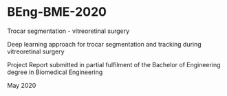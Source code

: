 # BEng-BME-2020
Trocar segmentation - vitreoretinal surgery 

Deep learning approach for trocar segmentation and tracking during vitreoretinal surgery

Project Report submitted in partial fulfilment of the
Bachelor of Engineering degree in Biomedical Engineering

May 2020
